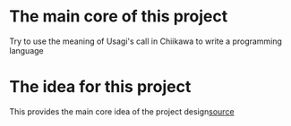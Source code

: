 # The main core of this project
Try to use the meaning of Usagi's call in Chiikawa to write a programming language

# The idea for this project
This provides the main core idea of ​​the project design[source](https://github.com/eeeeeeeeeeeeeeeeeeeeeeeeeeeeeeee/eeeeeeeeeeeeeeeeeeeeeeeeeeeeeeeeeeeeeeeeeeeeeeeeeeeeeeeeeeeeeeeeeeeeeeeeeeeeeeeeeeeeeeeeeeeeeeeeeeee)




